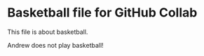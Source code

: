 # Basketball file for GitHub Collab

This file is about basketball.

Andrew does not play basketball!
